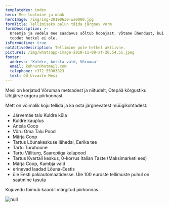 ```yaml
---
templateKey: index
hero: Mee tootmine ja müük
heroImage: /img/img-20190630-wa0000.jpg
formTitle: Tellimiseks palun täida järgnev vorm
formDescription: >-
  Kreemja ja vedela mee saadavus sõltub hooajast. Võtame ühendust, kui vastavat
  toodet hetkel ei ole.
isFormActive: true
notActiveDescription: Tellimine pole hetkel aktiivne.
picture1: /img/whatsapp-image-2018-11-08-at-20.54.51.jpeg
footer:
  address: 'Kuldre, Antsla vald, Võrumaa'
  email: kuhnur@hotmail.com
  telephone: +372 55903823
  text: OÜ Urvaste Mesi
---
```

Mesi on korjatud Võrumaa metsadest ja niitudelt, Otepää kõrgustiku Uhtjärve ürgoru piirkonnast.

Mett on võimalik koju tellida ja ka osta järgnevatest müügikohtadest:

* Järvemäe talu Kuldre küla
* Kuldre kauplus
* Antsla Coop
* Võru Oma Talu Pood
* Märja Coop
* Tartus Lõunakeskuse lähedal, Eerika tee
* Tartu Turuhoone
* Tartu Väliturg, Saarepiiga kalapood
* Tartus Kvartali keskus, 0-korrus Italian Taste (Maksimarketi ees)
* Märja Coop, Kambja vald
* erinevad laadad Lõuna-Eestis
* üle Eesti pakiautomaatidesse. Üle 100 euroste tellimuste puhul on saatmine tasuta

Kojuvedu toimub kaardil märgitud piirkonnas.

![null](/img/piirkond.jpg)
